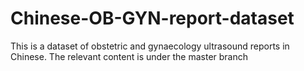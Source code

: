 # Chinese-OB-GYN-report-dataset
This is a dataset of obstetric and gynaecology ultrasound reports in Chinese.
The relevant content is under the master branch
